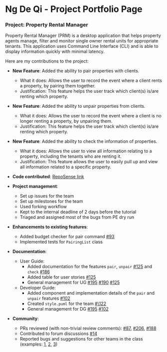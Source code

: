 # Ng De Qi - Project Portfolio Page

### Project: Property Rental Manager

Property Rental Manager (PRM) is a desktop application that helps property agents manage, filter and monitor single
owner rental units for appropriate tenants. This application uses Command Line Interface (CLI) and is able to display
information quickly with minimal latency.

Here are my contributions to the project:

* **New Feature**: Added the ability to pair properties with clients.
    * What it does: Allows the user to record the event where a client rents a property, by pairing them together.
    * Justification: This feature helps the user track which client(s) is/are renting which property.

* **New Feature**: Added the ability to unpair properties from clients.
  * What it does: Allows the user to record the event where a client is no longer renting a property, by unpairing them.
  * Justification: This feature helps the user track which client(s) is/are renting which property.

* **New Feature**: Added the ability to check the information of properties.
  * What it does: Allows the user to view all information relating to a property, including the tenants who are renting it.
  * Justification: This feature allows the user to easily pull up and view all information related to a specific property.



* **Code contributed**: [RepoSense link](https://nus-cs2113-ay2223s1.github.io/tp-dashboard/?search=ngdeqi&sort=groupTitle&sortWithin=title&timeframe=commit&mergegroup=&groupSelect=groupByRepos&breakdown=true&checkedFileTypes=docs~functional-code~test-code~other&since=2022-09-16&tabOpen=true&tabType=authorship&tabAuthor=ngdeqi&tabRepo=AY2223S1-CS2113-F11-1%2Ftp%5Bmaster%5D&authorshipIsMergeGroup=false&authorshipFileTypes=docs~functional-code~test-code&authorshipIsBinaryFileTypeChecked=false&authorshipIsIgnoredFilesChecked=false)

* **Project management**:
    * Set up issues for the team
    * Set up milestones for the team
    * Used forking workflow
    * Kept to the internal deadline of 2 days before the tutorial
    * Triaged and assigned most of the bugs from PE dry run

* **Enhancements to existing features**:
    * Added budget checker for pair command [\#93](https://github.com/AY2223S1-CS2113-F11-1/tp/pull/93)
    * Implemented tests for `PairingList` class

 * **Documentation**:
    * User Guide:
        * Added documentation for the features `pair`, `unpair` [\#125](https://github.com/AY2223S1-CS2113-F11-1/tp/pull/125) and `check` [\#186](https://github.com/AY2223S1-CS2113-F11-1/tp/pull/186) 
        * Added table for user stories [\#125](https://github.com/AY2223S1-CS2113-F11-1/tp/pull/125)
        * General management for UG [\#195](https://github.com/AY2223S1-CS2113-F11-1/tp/pull/195) [\#190](https://github.com/AY2223S1-CS2113-F11-1/tp/pull/190) [\#125](https://github.com/AY2223S1-CS2113-F11-1/tp/pull/125)
    * Developer Guide:
        * Added component and implementation details of the `pair` and `unpair` features [\#102](https://github.com/AY2223S1-CS2113-F11-1/tp/pull/102)
        * Created `style.puml` for the team [#\122](https://github.com/AY2223S1-CS2113-F11-1/tp/pull/122)
        * General management for DG [\#195](https://github.com/AY2223S1-CS2113-F11-1/tp/pull/195) [\#102](https://github.com/AY2223S1-CS2113-F11-1/tp/pull/102/files)

* **Community**:
    * PRs reviewed (with non-trivial review comments): [\#87](https://github.com/AY2223S1-CS2113-F11-1/tp/pull/87), [\#206](https://github.com/AY2223S1-CS2113-F11-1/tp/pull/206), [\#188](https://github.com/AY2223S1-CS2113-F11-1/tp/pull/188)
    * Contributed to forum discussions [\#14](https://github.com/nus-cs2113-AY2223S1/forum/issues/14)
    * Reported bugs and suggestions for other teams in the class (examples: [1](https://github.com/ngdeqi/ped/issues/17), [2](https://github.com/ngdeqi/ped/issues/10), [3](https://github.com/ngdeqi/ped/issues/7))

